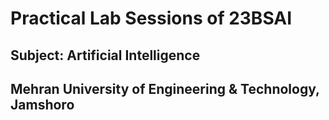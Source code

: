 # Practical Lab Sessions of 23BSAI
## Subject: Artificial Intelligence
## Mehran University of Engineering & Technology, Jamshoro